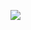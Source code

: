 <a href="../woodfiresodafire.html"><img src="http://firedpot.com/images/woodfiresodafire/20110518-fccmif9fxesgtw9c1xwhmtnye7.jpg" /></a>
